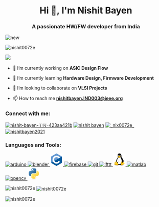 <h1 align="center">Hi 👋, I'm Nishit Bayen</h1>
<h3 align="center">A passionate HW/FW developer from India</h3>

![new](https://github.com/nishit0072e/nishit0072e/assets/65007263/7b76aab4-cadf-43d8-964a-8e060fb79a7d)


<p align="left"> <img src="https://komarev.com/ghpvc/?username=nishit0072e&label=Profile%20views&color=0e75b6&style=flat" alt="nishit0072e" /> </p>
<p align="left"> <img src="https://badgen.net/badge/hey/What's up?/red?icon=twitter" /> </p>
<!--!\[my badge\](https://badgen.net/badge/hey/What's up?/red?icon=twitter)-->

- 🔭 I’m currently working on **ASIC Design Flow**

- 🌱 I’m currently learning **Hardware Design, Firmware Development**

- 👯 I’m looking to collaborate on **VLSI Projects**

- 📫 How to reach me **nishitbayen.IND003@ieee.org**

<h3 align="left">Connect with me:</h3>
<p align="left">
<a href="https://linkedin.com/in/nishit-bayen-🇮🇳-423aa421b" target="blank"><img align="center" src="https://raw.githubusercontent.com/rahuldkjain/github-profile-readme-generator/master/src/images/icons/Social/linked-in-alt.svg" alt="nishit-bayen-🇮🇳-423aa421b" height="30" width="40" /></a>
<a href="https://fb.com/nishit bayen" target="blank"><img align="center" src="https://raw.githubusercontent.com/rahuldkjain/github-profile-readme-generator/master/src/images/icons/Social/facebook.svg" alt="nishit bayen" height="30" width="40" /></a>
<a href="https://instagram.com/_nix0072e_" target="blank"><img align="center" src="https://raw.githubusercontent.com/rahuldkjain/github-profile-readme-generator/master/src/images/icons/Social/instagram.svg" alt="_nix0072e_" height="30" width="40" /></a>
<a href="https://auth.geeksforgeeks.org/user/nishitbayen2021" target="blank"><img align="center" src="https://raw.githubusercontent.com/rahuldkjain/github-profile-readme-generator/master/src/images/icons/Social/geeks-for-geeks.svg" alt="nishitbayen2021" height="30" width="40" /></a>
</p>

<h3 align="left">Languages and Tools:</h3>
<p align="left"> <a href="https://www.arduino.cc/" target="_blank" rel="noreferrer"> <img src="https://cdn.worldvectorlogo.com/logos/arduino-1.svg" alt="arduino" width="40" height="40"/> </a> <a href="https://www.blender.org/" target="_blank" rel="noreferrer"> <img src="https://download.blender.org/branding/community/blender_community_badge_white.svg" alt="blender" width="40" height="40"/> </a> <a href="https://www.cprogramming.com/" target="_blank" rel="noreferrer"> <img src="https://raw.githubusercontent.com/devicons/devicon/master/icons/c/c-original.svg" alt="c" width="40" height="40"/> </a> <a href="https://firebase.google.com/" target="_blank" rel="noreferrer"> <img src="https://www.vectorlogo.zone/logos/firebase/firebase-icon.svg" alt="firebase" width="40" height="40"/> </a> <a href="https://git-scm.com/" target="_blank" rel="noreferrer"> <img src="https://www.vectorlogo.zone/logos/git-scm/git-scm-icon.svg" alt="git" width="40" height="40"/> </a> <a href="https://ifttt.com/" target="_blank" rel="noreferrer"> <img src="https://www.vectorlogo.zone/logos/ifttt/ifttt-ar21.svg" alt="ifttt" width="40" height="40"/> </a> <a href="https://www.linux.org/" target="_blank" rel="noreferrer"> <img src="https://raw.githubusercontent.com/devicons/devicon/master/icons/linux/linux-original.svg" alt="linux" width="40" height="40"/> </a> <a href="https://www.mathworks.com/" target="_blank" rel="noreferrer"> <img src="https://upload.wikimedia.org/wikipedia/commons/2/21/Matlab_Logo.png" alt="matlab" width="40" height="40"/> </a> <a href="https://opencv.org/" target="_blank" rel="noreferrer"> <img src="https://www.vectorlogo.zone/logos/opencv/opencv-icon.svg" alt="opencv" width="40" height="40"/> </a> <a href="https://www.python.org" target="_blank" rel="noreferrer"> <img src="https://raw.githubusercontent.com/devicons/devicon/master/icons/python/python-original.svg" alt="python" width="40" height="40"/> </a> </p>

<p><img align="left" src="https://github-readme-stats.vercel.app/api/top-langs?username=nishit0072e&show_icons=true&locale=en&layout=compact" alt="nishit0072e" /></p>

<p>&nbsp;<img align="center" src="https://github-readme-stats.vercel.app/api?username=nishit0072e&show_icons=true&locale=en" alt="nishit0072e" /></p>

<p><img align="center" src="https://github-readme-streak-stats.herokuapp.com/?user=nishit0072e&" alt="nishit0072e" /></p>

<!--
nishit0072e/nishit0072e is a ✨ special ✨ repository because its `README.md` (this file) appears on your GitHub profile.
You can click the Preview link to take a look at your changes.
-->
